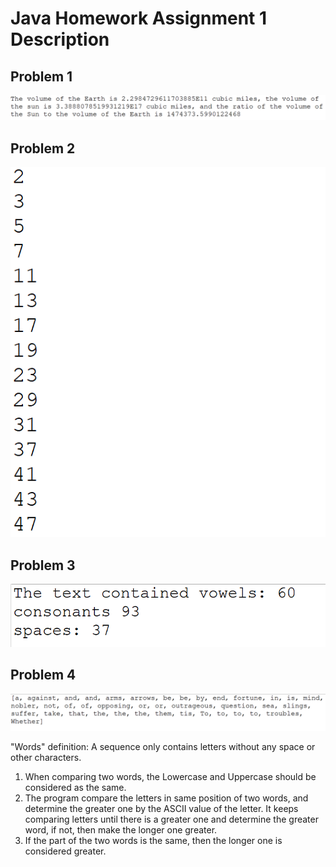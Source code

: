 # Java Homework Assignment 1 Description

## Problem 1
![Problem 1](./assets/Problem%201.png)

## Problem 2
![Problem 2](./assets/Problem%202.png)

## Problem 3
![Problem 3](./assets/Problem%203.png)

## Problem 4
![Problem 4](./assets/Problem%204.png)

"Words" definition: A sequence only contains letters without any space or other characters.

1. When comparing two words, the Lowercase and Uppercase should be considered as the same.
2. The program compare the letters in same position of two words, and determine the greater one by the ASCII value of the letter. It keeps comparing letters until there is a greater one and determine the greater word, if not, then make the longer one greater.
3. If the part of the two words is the same, then the longer one is considered greater.
